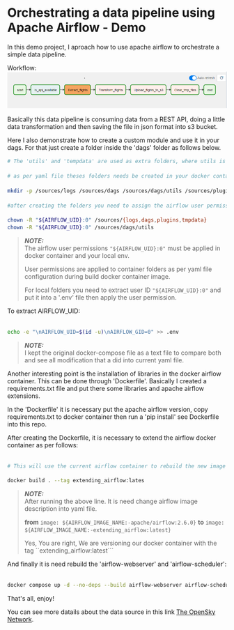 # Orchestrating a data pipeline using Apache Airflow - Demo

In this demo project, I aproach how to use apache airflow to orchestrate a simple data pipeline.

Workflow:
![pipeline workflow](/git_img/workflow.PNG)

Basically this data pipeline is consuming data from a REST API, doing a little data transformation and then saving the file in json format into s3 bucket.

Here I also demonstrate how to create a custom module and use it in your dags. For that just create a folder inside the 'dags' folder as follows below.

```bash
# The 'utils' and 'tempdata' are used as extra folders, where utils is used for custom modules and 'tmpdata' is for putting temporary data.

# as per yaml file theses folders needs be created in your docker container and your local env.

mkdir -p /sources/logs /sources/dags /sources/dags/utils /sources/plugins /sources/tmpdata

#after creating the folders you need to assign the airflow user permissions

chown -R "${AIRFLOW_UID}:0" /sources/{logs,dags,plugins,tmpdata}
chown -R "${AIRFLOW_UID}:0" /sources/dags/utils

```

> ***NOTE:***<br>
> The airflow user permissions ```"${AIRFLOW_UID}:0"``` must be applied in  docker container and your local env.
>
> User permissions are applied to container folders as per yaml file configuration during build docker container image.
>
>For local folders you need to extract user ID ```"${AIRFLOW_UID}:0"``` and put it into a '.env' file then apply the user permission.

To extract AIRFLOW_UID:
```bash

echo -e "\nAIRFLOW_UID=$(id -u)\nAIRFLOW_GID=0" >> .env

 ```

> ***NOTE:***<br>
> I kept the original docker-compose file as a text file to compare both and see all modification that a did into current yaml file.

Another interesting point is the installation of libraries in the docker airflow container. This can be done through 'Dockerfile'. Basically I created a requirements.txt file and put there some libraries and apache airflow extensions.

In the 'Dockerfile' it is necessary put the apache airflow version, copy requirements.txt to docker container then run a 'pip install' see Dockerfile into this repo.

After creating the Dockerfile, it is necessary to extend the airflow docker container as per follows:
```bash

# This will use the current airflow container to rebuild the new image withe new libraries

docker build . --tag extending_airflow:lates

```
> ***NOTE:***<br>
> After running the above line. It is need change airflow image description into yaml file.
>
> **from** ````image: ${AIRFLOW_IMAGE_NAME:-apache/airflow:2.6.0}````  **to** ````image: ${AIRFLOW_IMAGE_NAME:-extending_airflow:latest}````
>
>Yes, You are right, We are versioning our docker container with the tag ``extending_airflow:latest```

And finally it is need rebuild the 'airflow-webserver' and 'airflow-scheduler':
```bash

docker compose up -d --no-deps --build airflow-webserver airflow-scheduler

```

That's all, enjoy!

You can see more datails about the data source in this link
[The OpenSky Network](https://opensky-network.org).